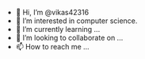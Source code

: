 - 👋 Hi, I’m @vikas42316
- 👀 I’m interested in computer science.
- 🌱 I’m currently learning ...
- 💞️ I’m looking to collaborate on ...
- 📫 How to reach me ...

<!---
vikas42316/vikas42316 is a ✨ special ✨ repository because its `README.md` (this file) appears on your GitHub profile.
You can click the Preview link to take a look at your changes.
--->
